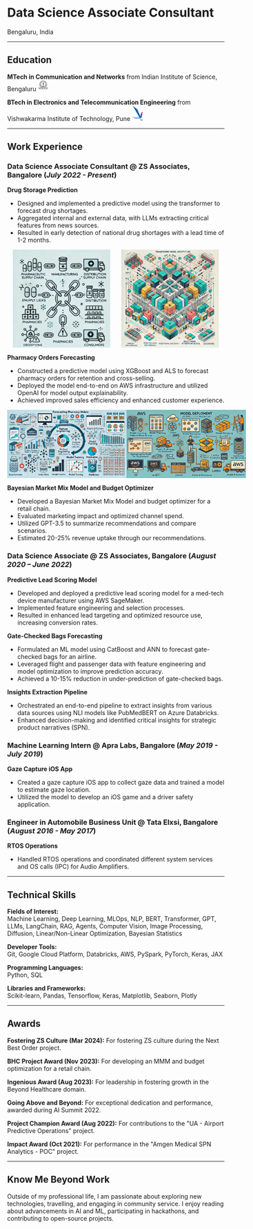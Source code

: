 # Data Science Associate Consultant
Bengaluru, India

---

## Education

**MTech in Communication and Networks** from Indian Institute of Science, Bengaluru <img src="assets/College Logo/IIsc Logo.jpg" alt="IISc Logo" width="25"/>

**BTech in Electronics and Telecommunication Engineering** from Vishwakarma Institute of Technology, Pune <img src="assets/College Logo/VIT_Pune_Logo.png" alt="VIT Logo" width="25"/>

---
## Work Experience

### Data Science Associate Consultant @ ZS Associates, Bangalore (_July 2022 - Present_)

**Drug Storage Prediction**
  - Designed and implemented a predictive model using the transformer to forecast drug shortages.
  - Aggregated internal and external data, with LLMs extracting critical features from news sources.
  - Resulted in early detection of national drug shortages with a lead time of 1-2 months.

 <div style="display: flex; justify-content: space-around;">
  <img src="assets/Supply_chain_Disruption.webp" alt="Image 1" style="width: 45%;"/>
  <img src="assets/transfomer_3d.webp" alt="Image 2" style="width: 45%;"/>
</div>


**Pharmacy Orders Forecasting**
  - Constructed a predictive model using XGBoost and ALS to forecast pharmacy orders for retention and cross-selling.
  - Deployed the model end-to-end on AWS infrastructure and utilized OpenAI for model output explainability.
  - Achieved improved sales efficiency and enhanced customer experience.
    
<div style="display: flex; justify-content: space-around;">
  <img src="assets/NBO/NBA.webp" alt="NBO 1" style="width: 55%;"/>
  <img src="assets/NBO/AWS_Deployment.webp" alt="NBO 2" style="width: 55%;"/>
</div>

**Bayesian Market Mix Model and Budget Optimizer**
  - Developed a Bayesian Market Mix Model and budget optimizer for a retail chain.
  - Evaluated marketing impact and optimized channel spend.
  - Utilized GPT-3.5 to summarize recommendations and compare scenarios.
  - Estimated 20-25% revenue uptake through our recommendations.

### Data Science Associate @ ZS Associates, Bangalore (_August 2020 – June 2022_)

**Predictive Lead Scoring Model**
  - Developed and deployed a predictive lead scoring model for a med-tech device manufacturer using AWS SageMaker.
  - Implemented feature engineering and selection processes.
  - Resulted in enhanced lead targeting and optimized resource use, increasing conversion rates.

**Gate-Checked Bags Forecasting**
  - Formulated an ML model using CatBoost and ANN to forecast gate-checked bags for an airline.
  - Leveraged flight and passenger data with feature engineering and model optimization to improve prediction accuracy.
  - Achieved a 10-15% reduction in under-prediction of gate-checked bags.

**Insights Extraction Pipeline**
  - Orchestrated an end-to-end pipeline to extract insights from various data sources using NLI models like PubMedBERT on Azure Databricks.
  - Enhanced decision-making and identified critical insights for strategic product narratives (SPN).

### Machine Learning Intern @ Apra Labs, Bangalore (_May 2019 - July 2019_)

**Gaze Capture iOS App**
  - Created a gaze capture iOS app to collect gaze data and trained a model to estimate gaze location.
  - Utilized the model to develop an iOS game and a driver safety application.

### Engineer in Automobile Business Unit @ Tata Elxsi, Bangalore (_August 2016 - May 2017_)

**RTOS Operations**
  - Handled RTOS operations and coordinated different system services and OS calls (IPC) for Audio Amplifiers.
    
---
## Technical Skills

**Fields of Interest:**  
Machine Learning, Deep Learning, MLOps, NLP, BERT, Transformer, GPT, LLMs, LangChain, RAG, Agents, Computer Vision, Image Processing, Diffusion, Linear/Non-Linear Optimization, Bayesian Statistics

**Developer Tools:**  
Git, Google Cloud Platform, Databricks, AWS, PySpark, PyTorch, Keras, JAX

**Programming Languages:**  
Python, SQL

**Libraries and Frameworks:**  
Scikit-learn, Pandas, Tensorflow, Keras, Matplotlib, Seaborn, Plotly

---
## Awards

**Fostering ZS Culture (Mar 2024):** For fostering ZS culture during the Next Best Order project.

**BHC Project Award (Nov 2023):** For developing an MMM and budget optimization for a retail chain.

**Ingenious Award (Aug 2023):** For leadership in fostering growth in the Beyond Healthcare domain.

**Going Above and Beyond:** For exceptional dedication and performance, awarded during AI Summit 2022.

**Project Champion Award (Aug 2022):** For contributions to the "UA - Airport Predictive Operations" project.

**Impact Award (Oct 2021):** For performance in the "Amgen Medical SPN Analytics - POC" project.

---

## Know Me Beyond Work

Outside of my professional life, I am passionate about exploring new technologies, travelling, and engaging in community service. I enjoy reading about advancements in AI and ML, participating in hackathons, and contributing to open-source projects.
